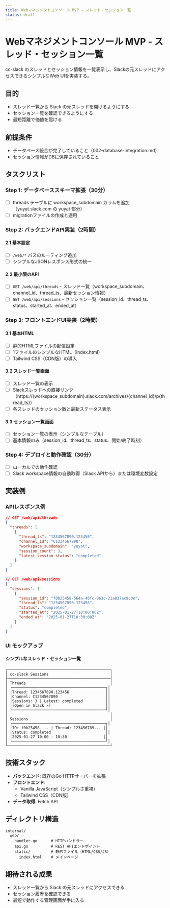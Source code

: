```yaml
---
title: Webマネジメントコンソール MVP - スレッド・セッション一覧
status: draft
---
```


# Webマネジメントコンソール MVP - スレッド・セッション一覧

cc-slack のスレッドとセッション情報を一覧表示し、Slackの元スレッドにアクセスできるシンプルなWeb UIを実装する。

## 目的

- スレッド一覧から Slack の元スレッドを開けるようにする
- セッション一覧を確認できるようにする
- 最短距離で価値を届ける

## 前提条件

- データベース統合が完了していること（002-database-integration.md）
- セッション情報がDBに保存されていること

## タスクリスト

### Step 1: データベーススキーマ拡張（30分）

- [ ] threads テーブルに workspace_subdomain カラムを追加（yuyat.slack.com の yuyat 部分）
- [ ] migrationファイルの作成と適用

### Step 2: バックエンドAPI実装（2時間）

#### 2.1 基本設定
- [ ] `/web/*` パスのルーティング追加
- [ ] シンプルなJSONレスポンス形式の統一

#### 2.2 最小限のAPI
- [ ] `GET /web/api/threads` - スレッド一覧（workspace_subdomain、channel_id、thread_ts、最新セッション情報）
- [ ] `GET /web/api/sessions` - セッション一覧（session_id、thread_ts、status、started_at、ended_at）

### Step 3: フロントエンドUI実装（2時間）

#### 3.1 基本HTML
- [ ] 静的HTMLファイルの配信設定
- [ ] 1ファイルのシンプルなHTML（index.html）
- [ ] Tailwind CSS（CDN版）の導入

#### 3.2 スレッド一覧画面
- [ ] スレッド一覧の表示
- [ ] Slackスレッドへの直接リンク（https://{workspace_subdomain}.slack.com/archives/{channel_id}/p{thread_ts}）
- [ ] 各スレッドのセッション数と最新ステータス表示

#### 3.3 セッション一覧画面
- [ ] セッション一覧の表示（シンプルなテーブル）
- [ ] 基本情報のみ（session_id、thread_ts、status、開始/終了時刻）

### Step 4: デプロイと動作確認（30分）

- [ ] ローカルでの動作確認
- [ ] Slack workspace情報の自動取得（Slack APIから）または環境変数設定

## 実装例

### APIレスポンス例
```json
// GET /web/api/threads
{
  "threads": [
    {
      "thread_ts": "1234567890.123456",
      "channel_id": "C1234567890",
      "workspace_subdomain": "yuyat",
      "session_count": 3,
      "latest_session_status": "completed"
    }
  ]
}

// GET /web/api/sessions
{
  "sessions": [
    {
      "session_id": "f0b25458-564a-40fc-963c-21a837ac8c0e",
      "thread_ts": "1234567890.123456",
      "status": "completed",
      "started_at": "2025-01-27T10:00:00Z",
      "ended_at": "2025-01-27T10:30:00Z"
    }
  ]
}
```

### UI モックアップ

#### シンプルなスレッド・セッション一覧
```
┌─────────────────────────────────────────────┐
│ cc-slack Sessions                           │
├─────────────────────────────────────────────┤
│ Threads                                     │
│ ┌─────────────────────────────────────────┐│
│ │Thread: 1234567890.123456                ││
│ │Channel: C1234567890                     ││
│ │Sessions: 3 | Latest: completed          ││
│ │[Open in Slack ↗]                        ││
│ └─────────────────────────────────────────┘│
│                                             │
│ Sessions                                    │
│ ┌─────────────────────────────────────────┐│
│ │ID: f0b25458-... | Thread: 123456789... ││
│ │Status: completed                        ││
│ │2025-01-27 10:00 - 10:30                ││
│ └─────────────────────────────────────────┘│
└─────────────────────────────────────────────┘
```

## 技術スタック

- **バックエンド**: 既存のGo HTTPサーバーを拡張
- **フロントエンド**: 
  - Vanilla JavaScript（シンプルさ重視）
  - Tailwind CSS（CDN版）
- **データ取得**: Fetch API

## ディレクトリ構造

```
internal/
  web/
    handler.go      # HTTPハンドラー
    api.go          # REST APIエンドポイント
    static/         # 静的ファイル（HTML/CSS/JS）
      index.html    # メインページ
```

## 期待される成果

- スレッド一覧から Slack の元スレッドにアクセスできる
- セッション履歴を確認できる
- 最短で動作する管理画面が手に入る